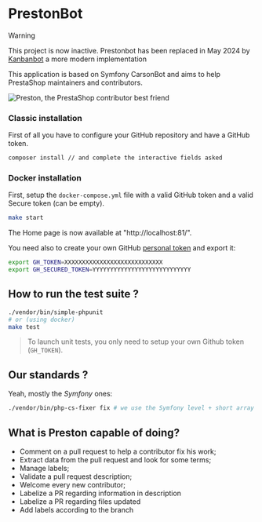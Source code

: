 # PrestonBot

> [!WARNING]
> This project is now inactive. Prestonbot has been replaced in May 2024 by [Kanbanbot](https://github.com/PrestaShop/kanbanbot) a more modern implementation


This application is based on Symfony CarsonBot and aims to help PrestaShop maintainers and contributors.

![Preston, the PrestaShop contributor best friend](http://i.imgur.com/r26gJW4.png)

### Classic installation

First of all you have to configure your GitHub repository and have a GitHub token.

```bash
composer install // and complete the interactive fields asked
```

### Docker installation

First, setup the `docker-compose.yml` file with a valid GitHub token and a valid Secure token (can be empty).

```bash
make start
```

The Home page is now available at "http://localhost:81/".

You need also to create your own GitHub [personal token](https://github.com/settings/tokens) and export it:

```bash
export GH_TOKEN=XXXXXXXXXXXXXXXXXXXXXXXXXXXX
export GH_SECURED_TOKEN=YYYYYYYYYYYYYYYYYYYYYYYYYYYY
```

## How to run the test suite ?

```bash
./vendor/bin/simple-phpunit
# or (using docker)
make test
```

> To launch unit tests, you only need to setup your own Github token (`GH_TOKEN`).

## Our standards ?

Yeah, mostly the *Symfony* ones:

```bash
./vendor/bin/php-cs-fixer fix # we use the Symfony level + short array notation filter
```

## What is Preston capable of doing?

* Comment on a pull request to help a contributor fix his work;
* Extract data from the pull request and look for some terms;
* Manage labels;
* Validate a pull request description;
* Welcome every new contributor;
* Labelize a PR regarding information in description
* Labelize a PR regarding files updated
* Add labels according to the branch
